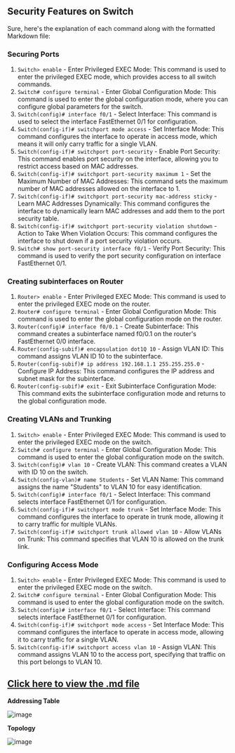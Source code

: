 ## Security Features on Switch

Sure, here's the explanation of each command along with the formatted Markdown file:

### **Securing Ports**

1. `Switch> enable` - Enter Privileged EXEC Mode: This command is used to enter the privileged EXEC mode, which provides access to all switch commands.
2. `Switch# configure terminal` - Enter Global Configuration Mode: This command is used to enter the global configuration mode, where you can configure global parameters for the switch.
3. `Switch(config)# interface f0/1` - Select Interface: This command is used to select the interface FastEthernet 0/1 for configuration.
4. `Switch(config-if)# switchport mode access` - Set Interface Mode: This command configures the interface to operate in access mode, which means it will only carry traffic for a single VLAN.
5. `Switch(config-if)# switchport port-security` - Enable Port Security: This command enables port security on the interface, allowing you to restrict access based on MAC addresses.
6. `Switch(config-if)# switchport port-security maximum 1` - Set the Maximum Number of MAC Addresses: This command sets the maximum number of MAC addresses allowed on the interface to 1.
7. `Switch(config-if)# switchport port-security mac-address sticky` - Learn MAC Addresses Dynamically: This command configures the interface to dynamically learn MAC addresses and add them to the port security table.
8. `Switch(config-if)# switchport port-security violation shutdown` - Action to Take When Violation Occurs: This command configures the interface to shut down if a port security violation occurs.
9. `Switch# show port-security interface f0/1` - Verify Port Security: This command is used to verify the port security configuration on interface FastEthernet 0/1.

### **Creating subinterfaces on Router**

1. `Router> enable` - Enter Privileged EXEC Mode: This command is used to enter the privileged EXEC mode on the router.
2. `Router# configure terminal` - Enter Global Configuration Mode: This command is used to enter the global configuration mode on the router.
3. `Router(config)# interface f0/0.1` - Create Subinterface: This command creates a subinterface named f0/0.1 on the router's FastEthernet 0/0 interface.
4. `Router(config-subif)# encapsulation dot1Q 10` - Assign VLAN ID: This command assigns VLAN ID 10 to the subinterface.
5. `Router(config-subif)# ip address 192.168.1.1 255.255.255.0` - Configure IP Address: This command configures the IP address and subnet mask for the subinterface.
6. `Router(config-subif)# exit` - Exit Subinterface Configuration Mode: This command exits the subinterface configuration mode and returns to the global configuration mode.

### **Creating VLANs and Trunking**

1. `Switch> enable` - Enter Privileged EXEC Mode: This command is used to enter the privileged EXEC mode on the switch.
2. `Switch# configure terminal` - Enter Global Configuration Mode: This command is used to enter the global configuration mode on the switch.
3. `Switch(config)# vlan 10` - Create VLAN: This command creates a VLAN with ID 10 on the switch.
4. `Switch(config-vlan)# name Students` - Set VLAN Name: This command assigns the name "Students" to VLAN 10 for easy identification.
5. `Switch(config)# interface f0/1` - Select Interface: This command selects interface FastEthernet 0/1 for configuration.
6. `Switch(config-if)# switchport mode trunk` - Set Interface Mode: This command configures the interface to operate in trunk mode, allowing it to carry traffic for multiple VLANs.
7. `Switch(config-if)# switchport trunk allowed vlan 10` - Allow VLANs on Trunk: This command specifies that VLAN 10 is allowed on the trunk link.

### **Configuring Access Mode**

1. `Switch> enable` - Enter Privileged EXEC Mode: This command is used to enter the privileged EXEC mode on the switch.
2. `Switch# configure terminal` - Enter Global Configuration Mode: This command is used to enter the global configuration mode on the switch.
3. `Switch(config)# interface f0/1` - Select Interface: This command selects interface FastEthernet 0/1 for configuration.
4. `Switch(config-if)# switchport mode access` - Set Interface Mode: This command configures the interface to operate in access mode, allowing it to carry traffic for a single VLAN.
5. `Switch(config-if)# switchport access vlan 10` - Assign VLAN: This command assigns VLAN 10 to the access port, specifying that traffic on this port belongs to VLAN 10.

[Click here to view the .md file](sandbox:/)
---

<summary><strong>Addressing Table</strong></summary>

![image](https://github.com/Rohail30/CNDC/assets/96627590/77bd422d-632c-4e60-9637-5438dc25414c)

<summary><strong>Topology</strong></summary>

![image](https://github.com/Rohail30/CNDC/assets/96627590/c588b692-61a3-4fc5-87da-c08ad1c81229)




